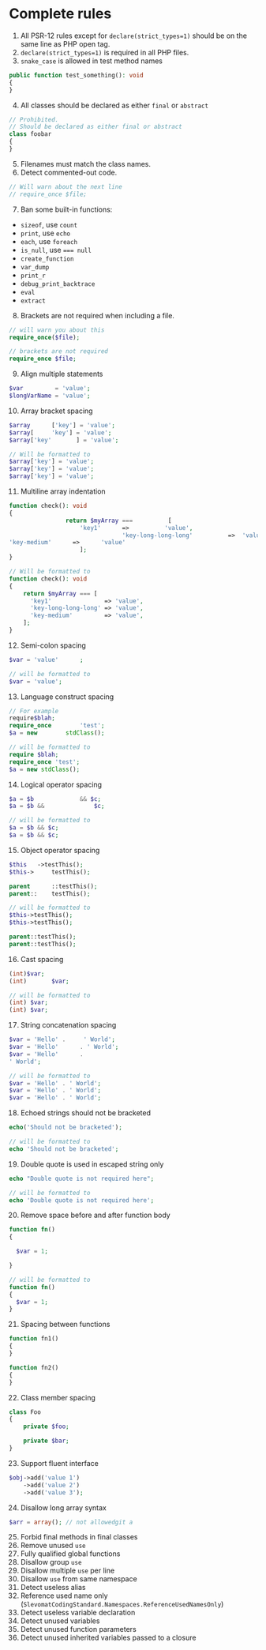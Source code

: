 # Complete rules

1. All PSR-12 rules except for `declare(strict_types=1)` should be on the same line as PHP open tag.
2. `declare(strict_types=1)` is required in all PHP files.
3. `snake_case` is allowed in test method names
```php
public function test_something(): void
{
}
```
4. All classes should be declared as either `final` or `abstract`
```php
// Prohibited.
// Should be declared as either final or abstract
class foobar
{
}
```
5. Filenames must match the class names.
6. Detect commented-out code.
```php
// Will warn about the next line
// require_once $file;
```
7. Ban some built-in functions:
  - `sizeof`, use `count`
  - `print`, use `echo`
  - `each`, use `foreach`
  - `is_null`, use `=== null`
  - `create_function`
  - `var_dump`
  - `print_r`
  - `debug_print_backtrace`
  - `eval`
  - `extract`
8. Brackets are not required when including a file.
```php
// will warn you about this
require_once($file);

// brackets are not required
require_once $file;
```
9. Align multiple statements
```php
$var         = 'value';
$longVarName = 'value';
```

10. Array bracket spacing
```php
$array      ['key'] = 'value';
$array[     'key'] = 'value';
$array['key'       ] = 'value';

// Will be formatted to
$array['key'] = 'value';
$array['key'] = 'value';
$array['key'] = 'value';
```

11. Multiline array indentation
```php
function check(): void
{
                return $myArray ===          [
                    'key1'      =>          'value',
                                'key-long-long-long'          =>  'value',
'key-medium'      =>      'value'
                    ];
}

// Will be formatted to
function check(): void
{
    return $myArray === [
      'key1'               => 'value',
      'key-long-long-long' => 'value',
      'key-medium'         => 'value',
    ];
}
```

12. Semi-colon spacing
```php
$var = 'value'      ;

// will be formatted to
$var = 'value';
```

13. Language construct spacing
```php
// For example
require$blah;
require_once        'test';
$a = new        stdClass();

// will be formatted to
require $blah;
require_once 'test';
$a = new stdClass();
```

14. Logical operator spacing
```php
$a = $b             && $c;
$a = $b &&              $c;

// will be formatted to
$a = $b && $c;
$a = $b && $c;
```

15. Object operator spacing
```php
$this   ->testThis();
$this->     testThis();

parent      ::testThis();
parent::    testThis();

// will be formatted to
$this->testThis();
$this->testThis();

parent::testThis();
parent::testThis();
```

16. Cast spacing
```php
(int)$var;
(int)       $var;

// will be formatted to
(int) $var;
(int) $var;
```

17. String concatenation spacing
```php
$var = 'Hello' .     ' World';
$var = 'Hello'      . ' World';
$var = 'Hello'      .
' World';

// will be formatted to
$var = 'Hello' . ' World';
$var = 'Hello' . ' World';
$var = 'Hello' . ' World';
```

18. Echoed strings should not be bracketed
```php
echo('Should not be bracketed');

// will be formatted to
echo 'Should not be bracketed';
```

19. Double quote is used in escaped string only
```php
echo "Double quote is not required here";

// will be formatted to
echo 'Double quote is not required here';
```

20. Remove space before and after function body
```php
function fn()
{

  $var = 1;

}

// will be formatted to
function fn()
{
  $var = 1;
}
```

21. Spacing between functions
```php
function fn1()
{
}

function fn2()
{
}
```

22. Class member spacing
```php
class Foo
{
    private $foo;

    private $bar;
}
```

23. Support fluent interface
```php
$obj->add('value 1')
    ->add('value 2')
    ->add('value 3');
```

24. Disallow long array syntax
```php
$arr = array(); // not allowedgit a
```

25. Forbid final methods in final classes
26. Remove unused `use`
27. Fully qualified global functions
28. Disallow group `use`
29. Disallow multiple `use` per line
30. Disallow `use` from same namespace
31. Detect useless alias
32. Reference used name only (`SlevomatCodingStandard.Namespaces.ReferenceUsedNamesOnly`)
33. Detect useless variable declaration
34. Detect unused variables
35. Detect unused function parameters
36. Detect unused inherited variables passed to a closure
